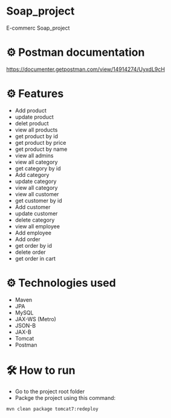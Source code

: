 # Soap_project
E-commerc Soap_project

# ⚙ Postman documentation
https://documenter.getpostman.com/view/14914274/UyxdL9cH


# ⚙ Features
* Add product
* update product
* delet product
* view all products
* get product by id 
* get product by price
* get product by name
* view all admins
* view all category
* get category by id 
* Add category
* update category
* view all category
* view all customer
* get customer by id 
* Add customer
* update customer
* delete category
* view all employee
* Add employee
* Add order
* get order by id
* delete order
* get order in cart 


# ⚙ Technologies used
* Maven
* JPA
* MySQL
* JAX-WS (Metro)
* JSON-B
* JAX-B
* Tomcat
* Postman



# 🛠 How to run


* Go to the project root folder
* Packge the project using this command:
```maven
mvn clean package tomcat7:redeploy
``` 




